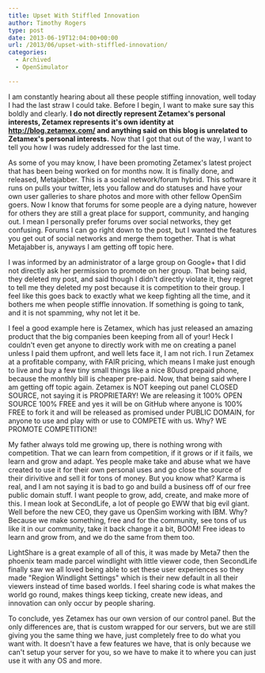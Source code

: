 ```yaml
---
title: Upset With Stiffled Innovation
author: Timothy Rogers
type: post
date: 2013-06-19T12:04:00+00:00
url: /2013/06/upset-with-stiffled-innovation/
categories:
  - Archived
  - OpenSimulator

---
```

I am constantly hearing about all these people stiffing innovation, well today I had the last straw I could take. Before I begin, I want to make sure say this boldly and clearly. **I do not directly represent Zetamex's personal interests, Zetamex represents it's own identity at http://blog.zetamex.com/ and anything said on this blog is unrelated to Zetamex's personal interests.** Now that I got that out of the way, I want to tell you how I was rudely addressed for the last time.

As some of you may know, I have been promoting Zetamex's latest project that has been being worked on for months now. It is finally done, and released, Metajabber. This is a social network/forum hybrid. This software it runs on pulls your twitter, lets you fallow and do statuses and have your own user galleries to share photos and more with other fellow OpenSim goers. Now I know that forums for some people are a dying nature, however for others they are still a great place for support, community, and hanging out. I mean I personally prefer forums over social networks, they get confusing. Forums I can go right down to the post, but I wanted the features you get out of social networks and merge them together. That is what Metajabber is, anyways I am getting off topic here.

I was informed by an administrator of a large group on Google+ that I did not directly ask her permission to promote on her group. That being said, they deleted my post, and said though I didn't directly violate it, they regret to tell me they deleted my post because it is competition to their group. I feel like this goes back to exactly what we keep fighting all the time, and it bothers me when people stiffle innovation. If something is going to tank, and it is not spamming, why not let it be.

I feel a good example here is Zetamex, which has just released an amazing product that the big companies been keeping from all of your! Heck I couldn't even get anyone to directly work with me on creating a panel unless I paid them upfront, and well lets face it, I am not rich. I run Zetamex at a profitable company, with FAIR pricing, which means I make just enough to live and buy a few tiny small things like a nice 80usd prepaid phone, because the monthly bill is cheaper pre-paid. Now, that being said where I am getting off topic again. Zetamex is NOT keeping out panel CLOSED SOURCE, not saying it is PROPRIETARY! We are releasing it 100% OPEN SOURCE 100% FREE and yes it will be on GitHub where anyone is 100% FREE to fork it and will be released as promised under PUBLIC DOMAIN, for anyone to use and play with or use to COMPETE with us. Why? WE PROMOTE COMPETITION!!

My father always told me growing up, there is nothing wrong with competition. That we can learn from competition, if it grows or if it fails, we learn and grow and adapt. Yes people make take and abuse what we have created to use it for their own personal uses and go close the source of their dirivitive and sell it for tons of money. But you know what? Karma is real, and I am not saying it is bad to go and build a business off of our free public domain stuff. I want people to grow, add, create, and make more of this. I mean look at SecondLife, a lot of people go EWW that big evil giant. Well before the new CEO, they gave us OpenSim working with IBM. Why? Because we make something, free and for the community, see tons of us like it in our community, take it back change it a bit, BOOM! Free ideas to learn and grow from, and we do the same from them too.

LightShare is a great example of all of this, it was made by Meta7 then the phoenix team made parcel windlight with little viewer code, then SecondLife finally saw we all loved being able to set these user experiences so they made "Region Windlight Settings" which is their new default in all their viewers instead of time based worlds. I feel sharing code is what makes the world go round, makes things keep ticking, create new ideas, and innovation can only occur by people sharing.

To conclude, yes Zetamex has our own version of our control panel. But the only differences are, that is custom wrapped for our servers, but we are still giving you the same thing we have, just completely free to do what you want with. It doesn't have a few features we have, that is only because we can't setup your server for you, so we have to make it to where you can just use it with any OS and more.